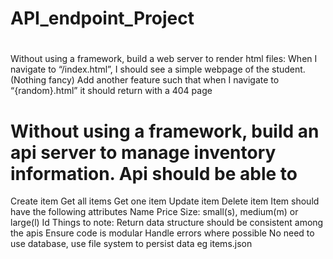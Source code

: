 # API_endpoint_Project


#
Without using a framework, build a web server to render html files:
When I navigate to “/index.html”, I should see a simple webpage of the student. (Nothing fancy)
Add another feature such that when I navigate to “{random}.html” it should return with a 404 page


# Without using a framework, build an api server to manage inventory information. Api should be able to
Create item
Get all items
Get one item
Update item
Delete item
Item should have the following attributes
Name
Price
Size: small(s), medium(m) or large(l)
Id
Things to note:
Return data structure should be consistent among the apis
Ensure code is modular
Handle errors where possible
No need to use database, use file system to persist data eg items.json